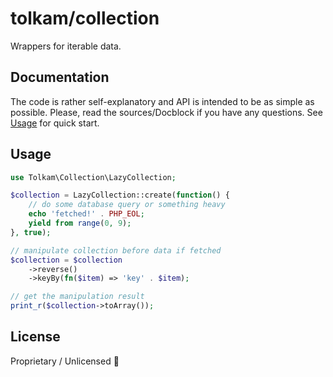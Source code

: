 # tolkam/collection

Wrappers for iterable data.

## Documentation

The code is rather self-explanatory and API is intended to be as simple as possible. Please, read the sources/Docblock if you have any questions. See [Usage](#usage) for quick start.

## Usage

````php
use Tolkam\Collection\LazyCollection;

$collection = LazyCollection::create(function() {
    // do some database query or something heavy
    echo 'fetched!' . PHP_EOL;
    yield from range(0, 9);
}, true);

// manipulate collection before data if fetched
$collection = $collection
    ->reverse()
    ->keyBy(fn($item) => 'key' . $item);

// get the manipulation result
print_r($collection->toArray());
````

## License

Proprietary / Unlicensed 🤷
